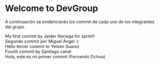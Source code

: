 # Welcome to DevGroup
A continuación se evidenciarán los commit de cada uno de los integrantes del grupo

My first commit by Jaider Noriega for sprint1 <br>
Segundo commit por Miguel Ángel :) <br>
Hello tercer commit to Yeison Suarez <br>
Fourth commit by Santiago canal <br>
Hola, este es mi primer commit (Fernando Ochoa)<br>

